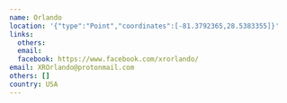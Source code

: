 ```yaml
---
name: Orlando
location: '{"type":"Point","coordinates":[-81.3792365,28.5383355]}'
links:
  others: 
  email: 
  facebook: https://www.facebook.com/xrorlando/
email: XROrlando@protonmail.com
others: []
country: USA
---
```

